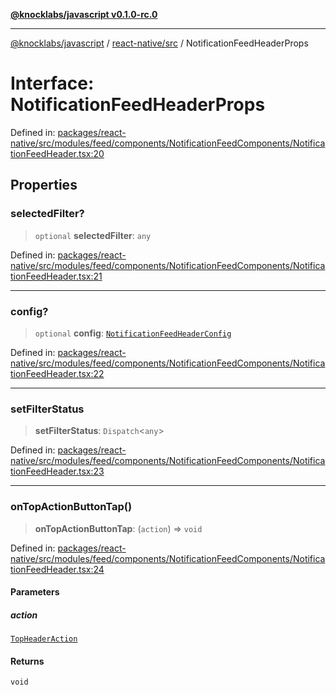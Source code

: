 [**@knocklabs/javascript v0.1.0-rc.0**](../../../README.md)

***

[@knocklabs/javascript](../../../modules.md) / [react-native/src](../README.md) / NotificationFeedHeaderProps

# Interface: NotificationFeedHeaderProps

Defined in: [packages/react-native/src/modules/feed/components/NotificationFeedComponents/NotificationFeedHeader.tsx:20](https://github.com/knocklabs/javascript/blob/main/packages/react-native/src/modules/feed/components/NotificationFeedComponents/NotificationFeedHeader.tsx#L20)

## Properties

### selectedFilter?

> `optional` **selectedFilter**: `any`

Defined in: [packages/react-native/src/modules/feed/components/NotificationFeedComponents/NotificationFeedHeader.tsx:21](https://github.com/knocklabs/javascript/blob/main/packages/react-native/src/modules/feed/components/NotificationFeedComponents/NotificationFeedHeader.tsx#L21)

***

### config?

> `optional` **config**: [`NotificationFeedHeaderConfig`](NotificationFeedHeaderConfig.md)

Defined in: [packages/react-native/src/modules/feed/components/NotificationFeedComponents/NotificationFeedHeader.tsx:22](https://github.com/knocklabs/javascript/blob/main/packages/react-native/src/modules/feed/components/NotificationFeedComponents/NotificationFeedHeader.tsx#L22)

***

### setFilterStatus

> **setFilterStatus**: `Dispatch`\<`any`\>

Defined in: [packages/react-native/src/modules/feed/components/NotificationFeedComponents/NotificationFeedHeader.tsx:23](https://github.com/knocklabs/javascript/blob/main/packages/react-native/src/modules/feed/components/NotificationFeedComponents/NotificationFeedHeader.tsx#L23)

***

### onTopActionButtonTap()

> **onTopActionButtonTap**: (`action`) => `void`

Defined in: [packages/react-native/src/modules/feed/components/NotificationFeedComponents/NotificationFeedHeader.tsx:24](https://github.com/knocklabs/javascript/blob/main/packages/react-native/src/modules/feed/components/NotificationFeedComponents/NotificationFeedHeader.tsx#L24)

#### Parameters

##### action

[`TopHeaderAction`](../enumerations/TopHeaderAction.md)

#### Returns

`void`
